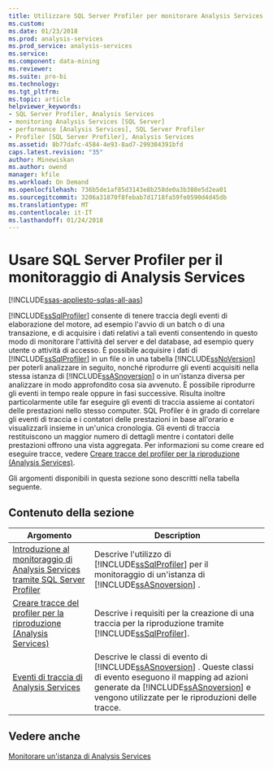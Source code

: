 ```yaml
---
title: Utilizzare SQL Server Profiler per monitorare Analysis Services | Documenti Microsoft
ms.custom: 
ms.date: 01/23/2018
ms.prod: analysis-services
ms.prod_service: analysis-services
ms.service: 
ms.component: data-mining
ms.reviewer: 
ms.suite: pro-bi
ms.technology: 
ms.tgt_pltfrm: 
ms.topic: article
helpviewer_keywords:
- SQL Server Profiler, Analysis Services
- monitoring Analysis Services [SQL Server]
- performance [Analysis Services], SQL Server Profiler
- Profiler [SQL Server Profiler], Analysis Services
ms.assetid: 8b77dafc-4584-4e93-8ad7-299304391bfd
caps.latest.revision: "35"
author: Minewiskan
ms.author: owend
manager: kfile
ms.workload: On Demand
ms.openlocfilehash: 736b5de1af85d3143e8b258de0a3b388e5d2ea01
ms.sourcegitcommit: 3206a31870f8febab7d1718fa59fe0590d4d45db
ms.translationtype: MT
ms.contentlocale: it-IT
ms.lasthandoff: 01/24/2018
---
```

# <a name="use-sql-server-profiler-to-monitor-analysis-services"></a>Usare SQL Server Profiler per il monitoraggio di Analysis Services
[!INCLUDE[ssas-appliesto-sqlas-all-aas](../../includes/ssas-appliesto-sqlas-all-aas.md)]

  [!INCLUDE[ssSqlProfiler](../../includes/sssqlprofiler-md.md)] consente di tenere traccia degli eventi di elaborazione del motore, ad esempio l'avvio di un batch o di una transazione, e di acquisire i dati relativi a tali eventi consentendo in questo modo di monitorare l'attività del server e del database, ad esempio query utente o attività di accesso. È possibile acquisire i dati di [!INCLUDE[ssSqlProfiler](../../includes/sssqlprofiler-md.md)] in un file o in una tabella [!INCLUDE[ssNoVersion](../../includes/ssnoversion-md.md)] per poterli analizzare in seguito, nonché riprodurre gli eventi acquisiti nella stessa istanza di [!INCLUDE[ssASnoversion](../../includes/ssasnoversion-md.md)] o in un'istanza diversa per analizzare in modo approfondito cosa sia avvenuto. È possibile riprodurre gli eventi in tempo reale oppure in fasi successive. Risulta inoltre particolarmente utile far eseguire gli eventi di traccia assieme ai contatori delle prestazioni nello stesso computer. SQL Profiler è in grado di correlare gli eventi di traccia e i contatori delle prestazioni in base all'orario e visualizzarli insieme in un'unica cronologia. Gli eventi di traccia restituiscono un maggior numero di dettagli mentre i contatori delle prestazioni offrono una vista aggregata. Per informazioni su come creare ed eseguire tracce, vedere [Creare tracce del profiler per la riproduzione &#40;Analysis Services&#41;](../../analysis-services/instances/create-profiler-traces-for-replay-analysis-services.md).  
  
 Gli argomenti disponibili in questa sezione sono descritti nella tabella seguente.  
  
## <a name="in-this-section"></a>Contenuto della sezione  
  
|Argomento|Description|  
|-----------|-----------------|  
|[Introduzione al monitoraggio di Analysis Services tramite SQL Server Profiler](../../analysis-services/instances/introduction-to-monitoring-analysis-services-with-sql-server-profiler.md)|Descrive l'utilizzo di [!INCLUDE[ssSqlProfiler](../../includes/sssqlprofiler-md.md)] per il monitoraggio di un'istanza di [!INCLUDE[ssASnoversion](../../includes/ssasnoversion-md.md)] .|  
|[Creare tracce del profiler per la riproduzione &#40;Analysis Services&#41;](../../analysis-services/instances/create-profiler-traces-for-replay-analysis-services.md)|Descrive i requisiti per la creazione di una traccia per la riproduzione tramite [!INCLUDE[ssSqlProfiler](../../includes/sssqlprofiler-md.md)].|  
|[Eventi di traccia di Analysis Services](../../analysis-services/trace-events/analysis-services-trace-events.md)|Descrive le classi di evento di [!INCLUDE[ssASnoversion](../../includes/ssasnoversion-md.md)] . Queste classi di evento eseguono il mapping ad azioni generate da [!INCLUDE[ssASnoversion](../../includes/ssasnoversion-md.md)] e vengono utilizzate per le riproduzioni delle tracce.|  
  
## <a name="see-also"></a>Vedere anche  
 [Monitorare un'istanza di Analysis Services](../../analysis-services/instances/monitor-an-analysis-services-instance.md)  
  
  
